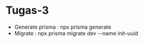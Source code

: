 # Tugas-3

- Generate prisma : npx prisma generate
- Migrate : npx prisma migrate dev --name init-uuid